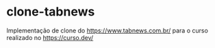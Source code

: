 # clone-tabnews

Implementação de clone do https://www.tabnews.com.br/ para o curso realizado no https://curso.dev/
